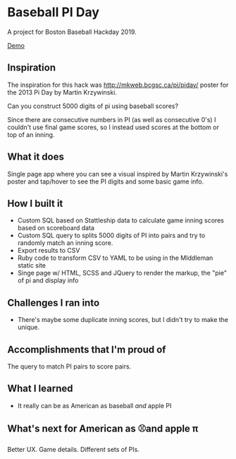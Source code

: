 # Baseball PI Day

A project for Boston Baseball Hackday 2019.

[Demo](https://baseballpiday.com/)

## Inspiration

The inspiration for this hack was http://mkweb.bcgsc.ca/pi/piday/ poster for the 2013 Pi Day by Martin Krzywinski.

Can you construct 5000 digits of pi using baseball scores?

Since there are consecutive numbers in PI (as well as consecutive 0's) I couldn't use final game scores, so I instead used scores at the bottom or top of an inning.

## What it does

Single page app where you can see a visual inspired by Martin Krzywinski's poster and tap/hover to see the PI digits and some basic game info.

## How I built it

* Custom SQL based on Stattleship data to calculate game inning scores based on scoreboard data
* Custom SQL query to splits 5000 digits of PI into pairs and try to randomly match an inning score.
* Export results to CSV
* Ruby code to transform CSV to YAML to be using in the MIddleman static site
* Singe page w/ HTML, SCSS and JQuery to render the markup, the "pie" of pi and display info

## Challenges I ran into

* There's maybe some duplicate inning scores, but I didn't try to make the unique.

## Accomplishments that I'm proud of

The query to match PI pairs to score pairs.

## What I learned

* It really can be as American as baseball *and* apple PI

## What's next for American as ⚾and apple π

Better UX. Game details. Different sets of PIs.
